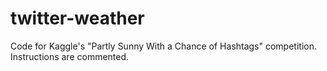 twitter-weather
===============

Code for Kaggle's "Partly Sunny With a Chance of Hashtags" competition. Instructions are commented.
